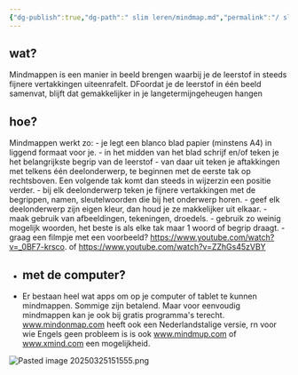 ```yaml
---
{"dg-publish":true,"dg-path":" slim leren/mindmap.md","permalink":"/ slim leren/mindmap/","created":"2025-06-04T13:25:55.055+02:00","updated":"2025-06-04T14:23:18.581+02:00"}
---
```



##  wat?
Mindmappen is een manier in beeld brengen waarbij je de leerstof in steeds fijnere vertakkingen uiteenrafelt. DFoordat je de leerstof in één beeld samenvat, blijft dat gemakkelijker in je langetermijngeheugen hangen
## hoe?
Mindmappen werkt zo:
	- je legt een blanco blad papier (minstens A4) in liggend formaat voor je.
	- in het midden van het blad schrijf en/of teken je het belangrijkste begrip van de leerstof
	- van daar uit teken je  aftakkingen met telkens één deelonderwerp, te beginnen met de eerste tak op  rechtsboven. Een volgende tak komt dan steeds in wijzerzin een positie verder.
	- bij elk deelonderwerp teken je fijnere vertakkingen met de begrippen, namen, sleutelwoorden die bij het onderwerp horen.
	- geef elk deelonderwerp zijn eigen kleur, dan houd je ze makkelijker uit elkaar.
	- maak gebruik van afbeeldingen, tekeningen, droedels.
	- gebruik zo weinig mogelijk woorden, het beste is als elke tak maar 1 woord of begrip draagt.
	- graag een filmpje met een voorbeeld? https://www.youtube.com/watch?v=_0BF7-krsco.
		of https://www.youtube.com/watch?v=ZZhGs45zVBY
- ## met de computer?
- Er bestaan heel wat apps om op je computer of tablet te kunnen mindmappen. Sommige zijn betalend. Maar voor eenvoudig mindmappen kan je ook bij gratis programma's terecht.  www.mindonmap.com heeft ook een Nederlandstalige versie, rn voor wie Engels geen probleem is is ook www.mindmup.com of www.xmind.com een mogelijkheid.

![Pasted image 20250325151555.png](/img/user/30%20slim%20leren/Pasted%20image%2020250325151555.png)
